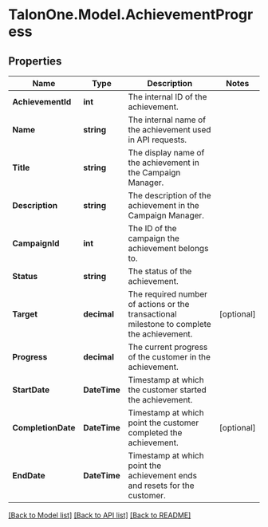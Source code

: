 # TalonOne.Model.AchievementProgress
## Properties

Name | Type | Description | Notes
------------ | ------------- | ------------- | -------------
**AchievementId** | **int** | The internal ID of the achievement. | 
**Name** | **string** | The internal name of the achievement used in API requests.  | 
**Title** | **string** | The display name of the achievement in the Campaign Manager. | 
**Description** | **string** | The description of the achievement in the Campaign Manager. | 
**CampaignId** | **int** | The ID of the campaign the achievement belongs to. | 
**Status** | **string** | The status of the achievement. | 
**Target** | **decimal** | The required number of actions or the transactional milestone to complete the achievement. | [optional] 
**Progress** | **decimal** | The current progress of the customer in the achievement. | 
**StartDate** | **DateTime** | Timestamp at which the customer started the achievement. | 
**CompletionDate** | **DateTime** | Timestamp at which point the customer completed the achievement. | [optional] 
**EndDate** | **DateTime** | Timestamp at which point the achievement ends and resets for the customer. | 

[[Back to Model list]](../README.md#documentation-for-models) [[Back to API list]](../README.md#documentation-for-api-endpoints) [[Back to README]](../README.md)

